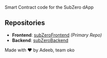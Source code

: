 Smart Contract code for the SubZero dApp

## Repositories

- **Frontend**: [subZeroFrontend](https://github.com/Adeebrq/subZeroFrontend) *(Primary Repo)*
- **Backend**: [subZeroBackend](https://github.com/Adeebrq/subZeroBackend) 


Made with ❤️ by Adeeb, team oko
